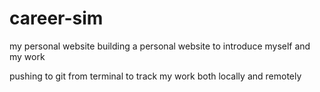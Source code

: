 # career-sim
my personal website
building a personal website to introduce myself and my work

pushing to git from terminal to track my work both locally and remotely


